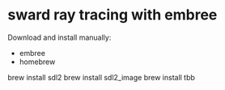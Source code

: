 # sward ray tracing with embree

Download and install manually:
* embree
* homebrew

brew install sdl2
brew install sdl2_image
brew install tbb
